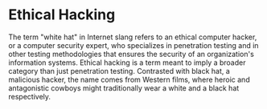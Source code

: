 # Ethical Hacking


The term "white hat" in Internet slang refers to an ethical computer
hacker, or a computer security expert, who specializes in penetration
testing and in other testing methodologies that ensures the security of
an organization's information systems. Ethical hacking is a term meant
to imply a broader category than just penetration testing. Contrasted
with black hat, a malicious hacker, the name comes from Western films,
where heroic and antagonistic cowboys might traditionally wear a white
and a black hat respectively.

